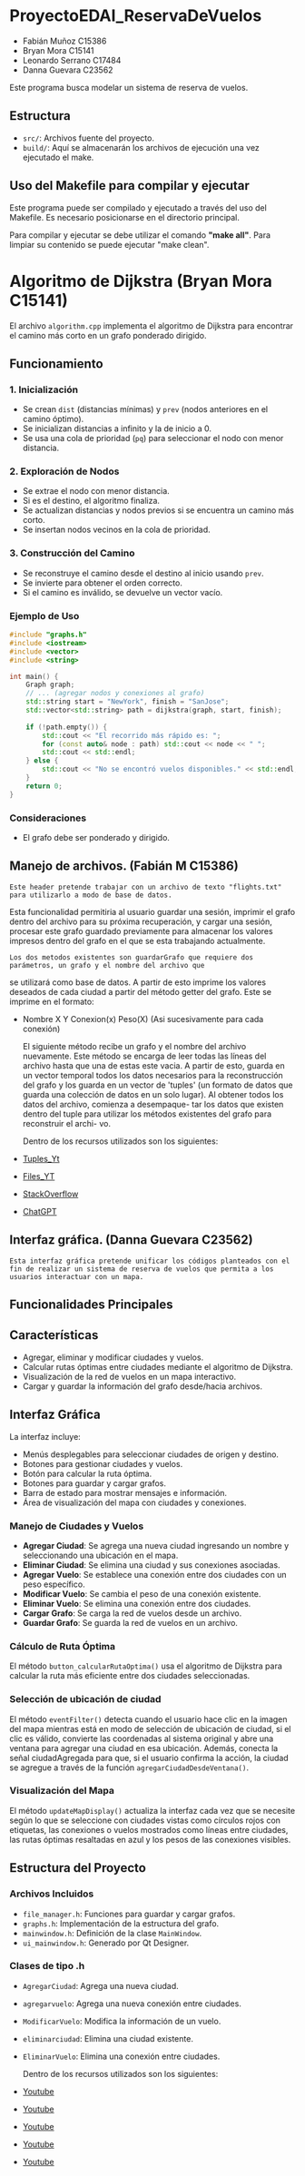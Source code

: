 # ProyectoEDAI_ReservaDeVuelos
- Fabián Muñoz C15386
- Bryan Mora C15141
- Leonardo Serrano C17484
- Danna Guevara C23562

Este programa busca modelar un sistema de reserva de vuelos.

## Estructura
- `src/`: Archivos fuente del proyecto.
- `build/`: Aquí se almacenarán los archivos de ejecución una vez ejecutado el make.

## Uso del Makefile para compilar y ejecutar
Este programa puede ser compilado y ejecutado a través del uso del Makefile. Es necesario posicionarse en el directorio principal.

Para compilar y ejecutar se debe utilizar el comando **"make all"**. Para limpiar su contenido se puede ejecutar "make clean".

# Algoritmo de Dijkstra (Bryan Mora C15141)

El archivo `algorithm.cpp` implementa el algoritmo de Dijkstra para encontrar el camino más corto en un grafo ponderado dirigido.

## Funcionamiento

### 1. Inicialización
- Se crean `dist` (distancias mínimas) y `prev` (nodos anteriores en el camino óptimo).
- Se inicializan distancias a infinito y la de inicio a 0.
- Se usa una cola de prioridad (`pq`) para seleccionar el nodo con menor distancia.

### 2. Exploración de Nodos
- Se extrae el nodo con menor distancia.
- Si es el destino, el algoritmo finaliza.
- Se actualizan distancias y nodos previos si se encuentra un camino más corto.
- Se insertan nodos vecinos en la cola de prioridad.

### 3. Construcción del Camino
- Se reconstruye el camino desde el destino al inicio usando `prev`.
- Se invierte para obtener el orden correcto.
- Si el camino es inválido, se devuelve un vector vacío.

### Ejemplo de Uso

```cpp
#include "graphs.h"
#include <iostream>
#include <vector>
#include <string>

int main() {
    Graph graph;
    // ... (agregar nodos y conexiones al grafo)
    std::string start = "NewYork", finish = "SanJose";
    std::vector<std::string> path = dijkstra(graph, start, finish);
    
    if (!path.empty()) {
        std::cout << "El recorrido más rápido es: ";
        for (const auto& node : path) std::cout << node << " ";
        std::cout << std::endl;
    } else {
        std::cout << "No se encontró vuelos disponibles." << std::endl;
    }
    return 0;
}
```

### Consideraciones
- El grafo debe ser ponderado y dirigido.


## Manejo de archivos. (Fabián M C15386)
    Este header pretende trabajar con un archivo de texto "flights.txt" para utilizarlo a modo de base de datos.
Esta funcionalidad permitiria al usuario guardar una sesión, imprimir el grafo dentro del archivo para su
próxima recuperación, y cargar una sesión, procesar este grafo guardado previamente para almacenar los valores
impresos dentro del grafo en el que se esta trabajando actualmente. 

    Los dos metodos existentes son guardarGrafo que requiere dos parámetros, un grafo y el nombre del archivo que
se utilizará como base de datos. A partir de esto imprime los valores deseados de cada ciudad a partir del método
getter del grafo. Este se imprime en el formato:
- Nombre X Y Conexion(x) Peso(X) (Asi sucesivamente para cada conexión)

    El siguiente método recibe un grafo y el nombre del archivo nuevamente. Este método se encarga de leer todas 
las líneas del archivo hasta que una de estas este vacia. A partir de esto, guarda en un vector temporal todos 
los datos necesarios para la reconstrucción del grafo y los guarda en un vector de 'tuples' (un formato de datos 
que guarda una colección de datos en un solo lugar). Al obtener todos los datos del archivo, comienza a desempaque-
tar los datos que existen dentro del tuple para utilizar los métodos existentes del grafo para reconstruir el archi-
vo. 

    Dentro de los recursos utilizados son los siguientes:
- [Tuples_Yt](https://www.youtube.com/watch?v=T9-agjKW4PQ&ab_channel=TechWithTim)
- [Files_YT](https://www.youtube.com/watch?=Cz4fl-TUjVkt=225sab_channel=CalebCurry)
- [StackOverflow](https:stackoverflowcomquestions66552813how-to-read-file-into-vector-of-tuple)
- [ChatGPT](https://chatgpt.com/share/67c27693-a118-800d-b830-fb1e3dd6ca29)


## Interfaz gráfica. (Danna Guevara C23562)
    Esta interfaz gráfica pretende unificar los códigos planteados con el fin de realizar un sistema de reserva de vuelos que permita a los usuarios interactuar con un mapa.

## Funcionalidades Principales
## Características
- Agregar, eliminar y modificar ciudades y vuelos.
- Calcular rutas óptimas entre ciudades mediante el algoritmo de Dijkstra.
- Visualización de la red de vuelos en un mapa interactivo.
- Cargar y guardar la información del grafo desde/hacia archivos.

## Interfaz Gráfica
La interfaz incluye:
- Menús desplegables para seleccionar ciudades de origen y destino.
- Botones para gestionar ciudades y vuelos.
- Botón para calcular la ruta óptima.
- Botones para guardar y cargar grafos.
- Barra de estado para mostrar mensajes e información.
- Área de visualización del mapa con ciudades y conexiones.

### Manejo de Ciudades y Vuelos
- **Agregar Ciudad**: Se agrega una nueva ciudad ingresando un nombre y seleccionando una ubicación en el mapa.
- **Eliminar Ciudad**: Se elimina una ciudad y sus conexiones asociadas.
- **Agregar Vuelo**: Se establece una conexión entre dos ciudades con un peso específico.
- **Modificar Vuelo**: Se cambia el peso de una conexión existente.
- **Eliminar Vuelo**: Se elimina una conexión entre dos ciudades.
- **Cargar Grafo**: Se carga la red de vuelos desde un archivo.
- **Guardar Grafo**: Se guarda la red de vuelos en un archivo.

### Cálculo de Ruta Óptima
El método `button_calcularRutaOptima()` usa el algoritmo de Dijkstra para calcular la ruta más eficiente entre dos ciudades seleccionadas.

### Selección de ubicación de ciudad
El método `eventFilter()` detecta cuando el usuario hace clic en la imagen del mapa mientras está en modo de selección de ubicación de ciudad, si el clic es válido, convierte las coordenadas al sistema original y abre una ventana para agregar una ciudad en esa ubicación. Además, conecta la señal ciudadAgregada para que, si el usuario confirma la acción, la ciudad se agregue a través de la función `agregarCiudadDesdeVentana()`.

### Visualización del Mapa
El método `updateMapDisplay()` actualiza la interfaz cada vez que se necesite según lo que se seleccione con ciudades vistas como círculos rojos con etiquetas, las conexiones o vuelos mostrados como líneas entre ciudades, las rutas óptimas resaltadas en azul y los pesos de las conexiones visibles.

## Estructura del Proyecto
### Archivos Incluidos
- `file_manager.h`: Funciones para guardar y cargar grafos.
- `graphs.h`: Implementación de la estructura del grafo.
- `mainwindow.h`: Definición de la clase `MainWindow`.
- `ui_mainwindow.h`: Generado por Qt Designer.

### Clases de tipo .h
- `AgregarCiudad`: Agrega una nueva ciudad.
- `agregarvuelo`: Agrega una nueva conexión entre ciudades.
- `ModificarVuelo`: Modifica la información de un vuelo.
- `eliminarciudad`: Elimina una ciudad existente.
- `EliminarVuelo`: Elimina una conexión entre ciudades.

    Dentro de los recursos utilizados son los siguientes:
- [Youtube](https://www.youtube.com/watch?v=V4ACsfbKtpU)
- [Youtube](https://www.youtube.com/watch?v=cnFItSiEJTU&t=467s)
- [Youtube](https://www.youtube.com/watch?v=64QRNUg5_YA)
- [Youtube](https://www.youtube.com/watch?v=h56hO1Wqa20)
- [Youtube](https://www.cppbuzz.com/qt/projects/c++-qt-gui-project-on-movie-ticket-booking)
